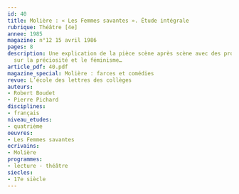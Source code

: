 ```yaml
---
id: 40
title: Molière : « Les Femmes savantes ». Étude intégrale 
rubrique: Théâtre [4e]
annee: 1985
magazine: n°12 15 avril 1986
pages: 8
description: Une explication de la pièce scène après scène avec des prolongements
  sur la préciosité et le féminisme…
article_pdf: 40.pdf
magazine_special: Molière : farces et comédies
revue: L’école des lettres des collèges
auteurs:
- Robert Boudet
- Pierre Pichard
disciplines:
- français
niveau_etudes:
- quatrième
oeuvres:
- Les Femmes savantes
ecrivains:
- Molière
programmes:
- lecture - théâtre
siecles:
- 17e siècle
---
```

